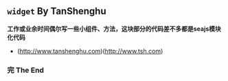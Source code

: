## `widget` By TanShenghu



**工作或业余时间偶尔写一些小组件、方法，这块部分的代码差不多都是seajs模块化代码**





- (http://www.tanshenghu.com)(http://www.tsh.com)


### 完     The End